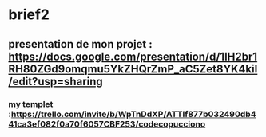 # brief2
## presentation de mon projet : https://docs.google.com/presentation/d/1lH2br1RH80ZGd9omqmu5YkZHQrZmP_aC5Zet8YK4kiI/edit?usp=sharing
### my templet :https://trello.com/invite/b/WpTnDdXP/ATTIf877b032490db441ca3ef082f0a70f6057CBF253/codecopucciono
